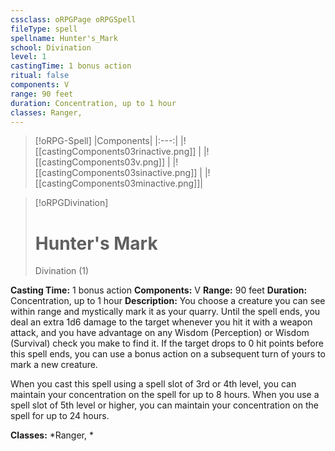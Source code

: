 ```yaml
---
cssclass: oRPGPage oRPGSpell
fileType: spell
spellname: Hunter's_Mark
school: Divination
level: 1
castingTime: 1 bonus action
ritual: false
components: V
range: 90 feet
duration: Concentration, up to 1 hour
classes: Ranger,
---
```

> [!oRPG-Spell]
> |Components|
> |:---:|
> |![[castingComponents03rinactive.png]] |
> |![[castingComponents03v.png]] |
> |![[castingComponents03sinactive.png]] |
> |![[castingComponents03minactive.png]]|

> [!oRPGDivination]
>#  Hunter's Mark
> Divination  (1)

**Casting Time:** 1 bonus action
**Components:** V
**Range:** 90 feet
**Duration:**  Concentration, up to 1 hour
**Description:**
You choose a creature you can see within range and mystically mark it as your quarry. Until the spell ends, you deal an extra 1d6 damage to the target whenever you hit it with a weapon attack, and you have advantage on any Wisdom (Perception) or Wisdom (Survival) check you make to find it. If the target drops to 0 hit points before this spell ends, you can use a bonus action on a subsequent turn of yours to mark a new creature.

When you cast this spell using a spell slot of 3rd or 4th level, you can maintain your concentration on the spell for up to 8 hours. When you use a spell slot of 5th level or higher, you can maintain your concentration on the spell for up to 24 hours.

**Classes:**  *Ranger, *



